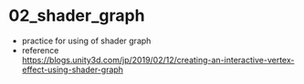 # 02_shader_graph
- practice for using of shader graph
- reference  
https://blogs.unity3d.com/jp/2019/02/12/creating-an-interactive-vertex-effect-using-shader-graph